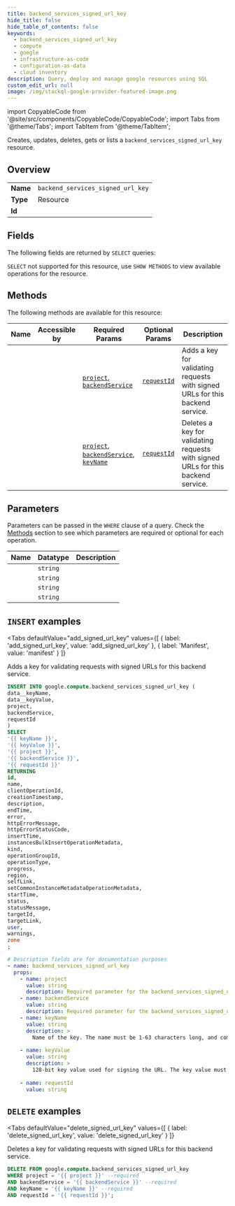 ```yaml
--- 
title: backend_services_signed_url_key
hide_title: false
hide_table_of_contents: false
keywords:
  - backend_services_signed_url_key
  - compute
  - google
  - infrastructure-as-code
  - configuration-as-data
  - cloud inventory
description: Query, deploy and manage google resources using SQL
custom_edit_url: null
image: /img/stackql-google-provider-featured-image.png
---
```


import CopyableCode from '@site/src/components/CopyableCode/CopyableCode';
import Tabs from '@theme/Tabs';
import TabItem from '@theme/TabItem';

Creates, updates, deletes, gets or lists a <code>backend_services_signed_url_key</code> resource.

## Overview
<table><tbody>
<tr><td><b>Name</b></td><td><code>backend_services_signed_url_key</code></td></tr>
<tr><td><b>Type</b></td><td>Resource</td></tr>
<tr><td><b>Id</b></td><td><CopyableCode code="google.compute.backend_services_signed_url_key" /></td></tr>
</tbody></table>

## Fields

The following fields are returned by `SELECT` queries:

`SELECT` not supported for this resource, use `SHOW METHODS` to view available operations for the resource.


## Methods

The following methods are available for this resource:

<table>
<thead>
    <tr>
    <th>Name</th>
    <th>Accessible by</th>
    <th>Required Params</th>
    <th>Optional Params</th>
    <th>Description</th>
    </tr>
</thead>
<tbody>
<tr>
    <td><a href="#add_signed_url_key"><CopyableCode code="add_signed_url_key" /></a></td>
    <td><CopyableCode code="insert" /></td>
    <td><a href="#parameter-project"><code>project</code></a>, <a href="#parameter-backendService"><code>backendService</code></a></td>
    <td><a href="#parameter-requestId"><code>requestId</code></a></td>
    <td>Adds a key for validating requests with signed URLs for this backend service.</td>
</tr>
<tr>
    <td><a href="#delete_signed_url_key"><CopyableCode code="delete_signed_url_key" /></a></td>
    <td><CopyableCode code="delete" /></td>
    <td><a href="#parameter-project"><code>project</code></a>, <a href="#parameter-backendService"><code>backendService</code></a>, <a href="#parameter-keyName"><code>keyName</code></a></td>
    <td><a href="#parameter-requestId"><code>requestId</code></a></td>
    <td>Deletes a key for validating requests with signed URLs for this backend service.</td>
</tr>
</tbody>
</table>

## Parameters

Parameters can be passed in the `WHERE` clause of a query. Check the [Methods](#methods) section to see which parameters are required or optional for each operation.

<table>
<thead>
    <tr>
    <th>Name</th>
    <th>Datatype</th>
    <th>Description</th>
    </tr>
</thead>
<tbody>
<tr id="parameter-backendService">
    <td><CopyableCode code="backendService" /></td>
    <td><code>string</code></td>
    <td></td>
</tr>
<tr id="parameter-keyName">
    <td><CopyableCode code="keyName" /></td>
    <td><code>string</code></td>
    <td></td>
</tr>
<tr id="parameter-project">
    <td><CopyableCode code="project" /></td>
    <td><code>string</code></td>
    <td></td>
</tr>
<tr id="parameter-requestId">
    <td><CopyableCode code="requestId" /></td>
    <td><code>string</code></td>
    <td></td>
</tr>
</tbody>
</table>

## `INSERT` examples

<Tabs
    defaultValue="add_signed_url_key"
    values={[
        { label: 'add_signed_url_key', value: 'add_signed_url_key' },
        { label: 'Manifest', value: 'manifest' }
    ]}
>
<TabItem value="add_signed_url_key">

Adds a key for validating requests with signed URLs for this backend service.

```sql
INSERT INTO google.compute.backend_services_signed_url_key (
data__keyName,
data__keyValue,
project,
backendService,
requestId
)
SELECT 
'{{ keyName }}',
'{{ keyValue }}',
'{{ project }}',
'{{ backendService }}',
'{{ requestId }}'
RETURNING
id,
name,
clientOperationId,
creationTimestamp,
description,
endTime,
error,
httpErrorMessage,
httpErrorStatusCode,
insertTime,
instancesBulkInsertOperationMetadata,
kind,
operationGroupId,
operationType,
progress,
region,
selfLink,
setCommonInstanceMetadataOperationMetadata,
startTime,
status,
statusMessage,
targetId,
targetLink,
user,
warnings,
zone
;
```
</TabItem>
<TabItem value="manifest">

```yaml
# Description fields are for documentation purposes
- name: backend_services_signed_url_key
  props:
    - name: project
      value: string
      description: Required parameter for the backend_services_signed_url_key resource.
    - name: backendService
      value: string
      description: Required parameter for the backend_services_signed_url_key resource.
    - name: keyName
      value: string
      description: >
        Name of the key. The name must be 1-63 characters long, and comply with RFC1035. Specifically, the name must be 1-63 characters long and match the regular expression `[a-z]([-a-z0-9]*[a-z0-9])?` which means the first character must be a lowercase letter, and all following characters must be a dash, lowercase letter, or digit, except the last character, which cannot be a dash.
        
    - name: keyValue
      value: string
      description: >
        128-bit key value used for signing the URL. The key value must be a valid RFC 4648 Section 5 base64url encoded string.
        
    - name: requestId
      value: string
```
</TabItem>
</Tabs>


## `DELETE` examples

<Tabs
    defaultValue="delete_signed_url_key"
    values={[
        { label: 'delete_signed_url_key', value: 'delete_signed_url_key' }
    ]}
>
<TabItem value="delete_signed_url_key">

Deletes a key for validating requests with signed URLs for this backend service.

```sql
DELETE FROM google.compute.backend_services_signed_url_key
WHERE project = '{{ project }}' --required
AND backendService = '{{ backendService }}' --required
AND keyName = '{{ keyName }}' --required
AND requestId = '{{ requestId }}';
```
</TabItem>
</Tabs>
